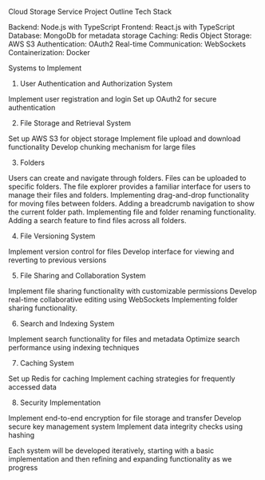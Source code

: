 Cloud Storage Service Project Outline
Tech Stack

Backend: Node.js with TypeScript
Frontend: React.js with TypeScript
Database: MongoDb for metadata storage
Caching: Redis
Object Storage: AWS S3
Authentication: OAuth2
Real-time Communication: WebSockets
Containerization: Docker

Systems to Implement

1. User Authentication and Authorization System

Implement user registration and login
Set up OAuth2 for secure authentication

2. File Storage and Retrieval System

Set up AWS S3 for object storage
Implement file upload and download functionality
Develop chunking mechanism for large files

3. Folders

Users can create and navigate through folders.
Files can be uploaded to specific folders.
The file explorer provides a familiar interface for users to manage their files and folders.
Implementing drag-and-drop functionality for moving files between folders.
Adding a breadcrumb navigation to show the current folder path.
Implementing file and folder renaming functionality.
Adding a search feature to find files across all folders.

4. File Versioning System

Implement version control for files
Develop interface for viewing and reverting to previous versions

5. File Sharing and Collaboration System

Implement file sharing functionality with customizable permissions
Develop real-time collaborative editing using WebSockets
Implementing folder sharing functionality.

6. Search and Indexing System

Implement search functionality for files and metadata
Optimize search performance using indexing techniques

7. Caching System

Set up Redis for caching
Implement caching strategies for frequently accessed data

8. Security Implementation

Implement end-to-end encryption for file storage and transfer
Develop secure key management system
Implement data integrity checks using hashing

Each system will be developed iteratively, starting with a basic implementation and then refining and expanding functionality as we progress

